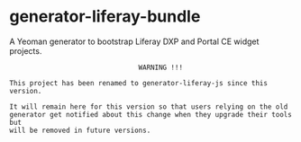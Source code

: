# generator-liferay-bundle

A Yeoman generator to bootstrap Liferay DXP and Portal CE widget projects.

                                    WARNING !!!

    This project has been renamed to generator-liferay-js since this version.

    It will remain here for this version so that users relying on the old
    generator get notified about this change when they upgrade their tools but
    will be removed in future versions.
